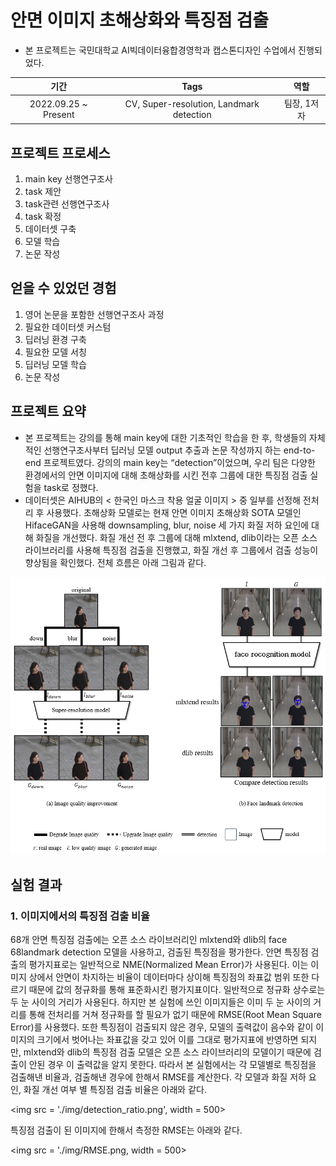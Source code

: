 # 안면 이미지 초해상화와 특징점 검출
- 본 프로젝트는 국민대학교 AI빅데이터융합경영학과 캡스톤디자인 수업에서 진행되었다.

|기간|Tags|역할|
|:---:|:---:|:---:|
|2022.09.25 ~ Present|CV, Super-resolution, Landmark detection|팀장, 1저자|

## 프로젝트 프로세스
1. main key 선행연구조사
2. task 제안
3. task관련 선행연구조사
4. task 확정
5. 데이터셋 구축
6. 모델 학습
7. 논문 작성

## 얻을 수 있었던 경험
1. 영어 논문을 포함한 선행연구조사 과정
2. 필요한 데이터셋 커스텀
3. 딥러닝 환경 구축
4. 필요한 모델 서칭
5. 딥러닝 모델 학습
6. 논문 작성

## 프로젝트 요약
  - 본 프로젝트는 강의를 통해 main key에 대한 기초적인 학습을 한 후, 학생들의 자체적인 선행연구조사부터 딥러닝 모델 output 추출과 논문 작성까지 하는 end-to-end 프로젝트였다. 강의의 main key는 “detection”이었으며, 우리 팀은 다양한 환경에서의 안면 이미지에 대해 초해상화를 시킨 전후 그룹에 대한 특징점 검출 실험을 task로 정했다.
  - 데이터셋은 AIHUB의 < 한국인 마스크 착용 얼굴 이미지 > 중 일부를 선정해 전처리 후 사용했다. 초해상화 모델로는 현재 안면 이미지 초해상화 SOTA 모델인 HifaceGAN을 사용해 downsampling, blur, noise 세 가지 화질 저하 요인에 대해 화질을 개선했다. 화질 개선 전 후 그룹에 대해 mlxtend, dlib이라는 오픈 소스 라이브러리를 사용해 특징점 검출을 진행했고, 화질 개선 후 그룹에서 검출 성능이 향상됨을 확인했다. 전체 흐름은 아래 그림과 같다.

<img src = './img/Untitled.png' width = 700>


## 실험 결과
### 1. 이미지에서의 특징점 검출 비율

  68개 안면 특징점 검출에는 오픈 소스 라이브러리인 mlxtend와 dlib의 face 68landmark detection 모델을 사용하고, 검출된 특징점을 평가한다. 안면 특징점 검출의 평가지표로는 일반적으로 NME(Normalized Mean Error)가 사용된다. 이는 이미지 상에서 안면이 차지하는 비율이 데이터마다 상이해 특징점의 좌표값 범위 또한 다르기 때문에 값의 정규화를 통해 표준화시킨 평가지표이다. 일반적으로 정규화 상수로는 두 눈 사이의 거리가 사용된다. 하지만 본 실험에 쓰인 이미지들은 이미 두 눈 사이의 거리를 통해 전처리를 거쳐 정규화를 할 필요가 없기 때문에 RMSE(Root Mean Square Error)를 사용했다. 또한 특징점이 검출되지 않은 경우, 모델의 출력값이 음수와 같이 이미지의 크기에서 벗어나는 좌표값을 갖고 있어 이를 그대로 평가지표에 반영하면 되지만, mlxtend와 dlib의 특징점 검출 모델은 오픈 소스 라이브러리의 모델이기 때문에 검출이 안된 경우 이 출력값을 알지 못한다. 따라서 본 실험에서는 각 모델별로 특징점을 검출해낸 비율과, 검출해낸 경우에 한해서 RMSE를 계산한다.
  각 모델과 화질 저하 요인, 화질 개선 여부 별 특징점 검출 비율은 아래와 같다.    
  
<img src = './img/detection_ratio.png', width = 500>

  특징점 검출이 된 이미지에 한해서 측정한 RMSE는 아래와 같다.     
  
<img src = './img/RMSE.png, width = 500>


